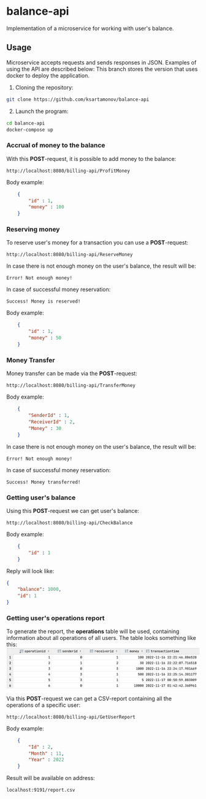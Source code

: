 # balance-api

Implementation of a microservice for working with user's balance. 

## Usage

Microservice accepts requests and sends responses in JSON. Examples of using the API are described below:
This branch stores the version that uses docker to deploy the application.
1. Cloning the repository:
```sh
git clone https://github.com/ksartamonov/balance-api
```
2. Launch the program:
```sh
cd balance-api
docker-compose up
```

### Accrual of money to the balance

With this __POST__-request, it is possible to add money to the balance:
```http request
http://localhost:8080/billing-api/ProfitMoney
```
Body example:
```JSON
    {
        "id" : 1,
        "money" : 100
    }
```

### Reserving money
To reserve user's money for a transaction you can use a __POST__-request:
```http request
http://localhost:8080/billing-api/ReserveMoney
```

In case there is not enough money on the user's balance, the result will be:
```
Error! Not enough money!
```

In case of successful money reservation:
```
Success! Money is reserved!
```

Body example:
```JSON
    {
        "id" : 1,
        "money" : 50
    }
```

### Money Transfer
Money transfer can be made via the __POST__-request:
```http request
http://localhost:8080/billing-api/TransferMoney
```

Body example:
```JSON
    {
        "SenderId" : 1,
        "ReceiverId" : 2,
        "Money" : 30
    }
```

In case there is not enough money on the user's balance, the result will be:
```
Error! Not enough money!
```

In case of successful money reservation:
```
Success! Money transferred!
```

### Getting user's balance
Using this __POST__-request we can get user's balance:
```http request
http://localhost:8080/billing-api/CheckBalance
```

Body example:
```JSON
    {
        "id" : 1
    }
```
Reply will look like:
```JSON
{
    "balance": 1000,
    "id": 1
}
```
### Getting user's operations report
To generate the report, the __operations__ table will be used, containing information about all operations of all users. The table looks something like this:
![operations](https://github.com/ksartamonov/balance-api/blob/master/images/operations-table.png)

Via this __POST__-request we can get a CSV-report containing all the operations of a specific user:
```http request
http://localhost:8080/billing-api/GetUserReport
```

Body example:
```JSON
    {
        "Id" : 2,
        "Month" : 11,
        "Year" : 2022
    }
```

Result will be available on address: 
```http
localhost:9191/report.csv
```
